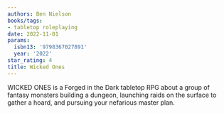 ```yaml
---
authors: Ben Nielson
books/tags:
- tabletop roleplaying
date: 2022-11-01
params:
  isbn13: '9798367027891'
  year: '2022'
star_rating: 4
title: Wicked Ones
---
```


WICKED ONES is a Forged in the Dark tabletop RPG about a group of fantasy
monsters building a dungeon, launching raids on the surface to gather a hoard,
and pursuing your nefarious master plan.

<!--more-->